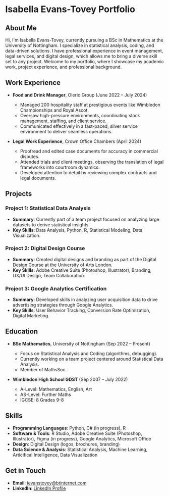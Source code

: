 # Isabella Evans-Tovey Portfolio

## About Me
Hi, I'm Isabella Evans-Tovey, currently pursuing a BSc in Mathematics at the University of Nottingham. I specialize in statistical analysis, coding, and data-driven solutions. I have professional experience in event management, legal services, and digital design, which allows me to bring a diverse skill set to any project. Welcome to my portfolio, where I showcase my academic work, project experience, and professional background.

## Work Experience
- **Food and Drink Manager**, Olerio Group (June 2022 – July 2024)
   - Managed 200 hospitality staff at prestigious events like Wimbledon Championships and Royal Ascot.
   - Oversaw high-pressure environments, coordinating stock management, staffing, and client service.
   - Communicated effectively in a fast-paced, silver service environment to deliver seamless operations.

- **Legal Work Experience**, Crown Office Chambers (April 2024)
   - Proofread and edited case documents for accuracy in commercial disputes.
   - Attended trials and client meetings, observing the translation of legal frameworks into courtroom dynamics.
   - Developed attention to detail by reviewing complex contracts and legal documents.

## Projects

### Project 1: Statistical Data Analysis
- **Summary**: Currently part of a team project focused on analyzing large datasets to derive statistical insights.
- **Key Skills**: Data Analysis, Python, R, Statistical Modeling, Data Visualization.

### Project 2: Digital Design Course
- **Summary**: Created digital designs and branding as part of the Digital Design Course at the University of Arts London.
- **Key Skills**: Adobe Creative Suite (Photoshop, Illustrator), Branding, UX/UI Design, Team Collaboration.

### Project 3: Google Analytics Certification
- **Summary**: Developed skills in analyzing user acquisition data to drive advertising strategies through Google Analytics.
- **Key Skills**: User Behavior Tracking, Conversion Rate Optimization, Digital Marketing.

## Education
- **BSc Mathematics**, University of Nottingham (Sep 2022 – Present)
   - Focus on Statistical Analysis and Coding (algorithms, debugging).
   - Currently working on a team project centered around Statistical Data Analysis.
   - Member of MathsSoc.

- **Wimbledon High School GDST** (Sep 2007 – July 2022)
   - A-Level: Mathematics, English, Art
   - AS-Level: Further Maths
   - IGCSE: 8 Grades 9-8

## Skills
- **Programming Languages**: Python, C# (in progress), R
- **Software & Tools**: R Studio, Adobe Creative Suite (Photoshop, Illustrator), Figma (in progress), Google Analytics, Microsoft Office
- **Design**: Digital Design (logos, brochures, branding)
- **Data Science & Analysis**: Statistical Analysis, Machine Learning, Articifical Intelligence, Data Visualization


## Get in Touch
- **Email**: ievanstovey@btinternet.com
- **LinkedIn**: [LinkedIn Profile](https://www.linkedin.com/in/isabellaevanstovey/)

